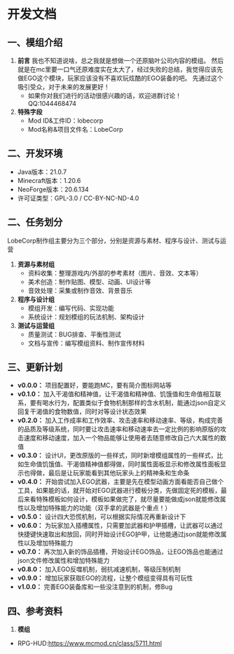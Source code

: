 # 开发文档

## 一、模组介绍

1. **前言**
   我也不知道说啥，总之我就是想做一个还原脑叶公司内容的模组。
   然后就是在mc里要一口气还原难度实在太大了，经过失败的总结，我觉得应该先做EGO这个模块，玩家应该没有不喜欢玩炫酷的EGO装备的吧。
   先通过这个吸引受众，对于未来的发展更好！
    * 如果你对我们进行的活动很感兴趣的话，欢迎进群讨论！QQ:1044468474
2. **特殊字段**
    * Mod ID&工件ID：lobecorp
    * Mod名称&项目文件名：LobeCorp

## 二、开发环境

* Java版本：21.0.7
* Minecraft版本：1.20.6
* NeoForge版本：20.6.134
* 许可证类型：GPL-3.0 / CC-BY-NC-ND-4.0

## 二、任务划分

LobeCorp制作组主要分为三个部分，分别是资源与素材、程序与设计、测试与运营

1. **资源与素材组**
    * 资料收集：整理游戏内/外部的参考素材（图片、音效、文本等）
    * 美术创造：制作贴图、模型、动画、UI设计等
    * 音效处理：采集或制作音效、背景音乐
2. **程序与设计组**
    * 模组开发：编写代码、实现功能
    * 系统设计：规划模组的玩法机制、架构设计
3. **测试与运营组**
    * 质量测试：BUG排查、平衡性测试
    * 文档与宣传：编写模组资料、制作宣传材料

## 三、更新计划

* **v0.0.0：** 项目配置好，要能跑MC，要有简介图标网站等
* **v0.1.0：** 加入干渴值和精神值，让干渴值和精神值、饥饿值和生命值相互联系，要有喝水行为，配置类似于食物机制那样的含水机制，能通过json自定义回复干渴值的食物数值，同时对等设计状态效果
* **v0.2.0：** 加入工作成率和工作效率、攻击速率和移动速率、等级，构成完善的品质及等级系统，同时要让攻击速率和移动速率去一定比例的影响原版的攻击速度和移动速度，加入一个物品能够让使用者去随意修改自己六大属性的数值
* **v0.3.0：** 设计UI，更改原版的一些样式，同时新增模组属性的一些样式，比如生命值饥饿值、干渴值精神值都得做，同时属性面板显示和修改属性面板显示也得做，最后是让玩家能看到其他玩家头上的精神条和生命条
* **v0.4.0：**
  开始尝试加入EGO武器，主要是先在模型动画方面看能否自己做个工具，如果能的话，就开始对EGO武器进行模板分类，先做固定死的模板，最后来看特殊模板如何设计，模板如果做完了，就尽量要能做成json就能修改属性以及增加特殊能力的功能（双手拿的武器是个重点！）
* **v0.5.0：** 设计四大恐慌机制，可以根据实际情况再重新设计下
* **v0.6.0：** 为玩家加入插槽属性，只需要加武器和护甲插槽，让武器可以通过快捷键快速取出和放回，同时开始设计EGO护甲，让他能通过json就能修改属性以及增加特殊能力
* **v0.7.0：** 再次加入新的饰品插槽，开始设计EGO饰品，让EGO饰品也能通过json文件修改属性和增加特殊能力
* **v0.8.0：** 加入EGO反噬机制，弱抗减速机制，等级压制机制
* **v0.9.0：** 增加玩家获取EGO的流程，让整个模组变得具有可玩性
* **v1.0.0：** 完善EGO装备库和一些没注意到的机制，修Bug

## 四、参考资料

1. **模组**

* RPG-HUD:<https://www.mcmod.cn/class/5711.html>
